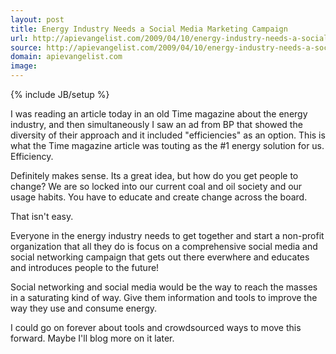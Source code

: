 ```yaml
---
layout: post
title: Energy Industry Needs a Social Media Marketing Campaign
url: http://apievangelist.com/2009/04/10/energy-industry-needs-a-social-media-marketing-campaign/
source: http://apievangelist.com/2009/04/10/energy-industry-needs-a-social-media-marketing-campaign/
domain: apievangelist.com
image: 
---
```

{% include JB/setup %}<p>I was reading an article today in an old Time magazine about the energy industry, and then simultaneously I saw an ad from BP that showed the diversity of their approach and it included "efficiencies" as an option. This is what the Time magazine article was touting as the #1 energy solution for us. Efficiency.<p></p>
Definitely makes sense.  Its a great idea, but how do you get people to change? We are so locked into our current coal and oil society and our usage habits. You have to educate and create change across the board.<p></p>
That isn't easy.<p></p>
Everyone in the energy industry needs to get together and start a non-profit organization that all they do is focus on a comprehensive social media and social networking campaign that gets out there everwhere and educates and introduces people to the future!<p></p>
Social networking and social media would be the way to reach the masses in a saturating kind of way. Give them information and tools to improve the way they use and consume energy.<p></p>
I could go on forever about tools and crowdsourced ways to move this forward. Maybe I'll blog more on it later.
</p>
